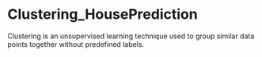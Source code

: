 # Clustering_HousePrediction
Clustering is an unsupervised learning technique used to group similar data points together without predefined labels.
